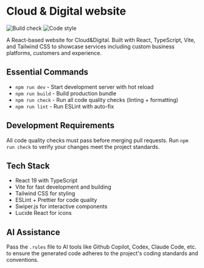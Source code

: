# Cloud & Digital website

![Build check](https://github.com/Cloud-and-digital/cad/actions/workflows/build.yml/badge.svg)
![Code style](https://github.com/Cloud-and-digital/cad/actions/workflows/code-style.yml/badge.svg)

A React-based website for Cloud&Digital. Built with React, TypeScript, Vite, and Tailwind CSS to showcase services including custom business platforms, customers and experience.

## Essential Commands

- `npm run dev` - Start development server with hot reload
- `npm run build` - Build production bundle
- `npm run check` - Run all code quality checks (linting + formatting)
- `npm run lint` - Run ESLint with auto-fix

## Development Requirements

All code quality checks must pass before merging pull requests. Run `npm run check` to verify your changes meet the project standards.

## Tech Stack

- React 19 with TypeScript
- Vite for fast development and building
- Tailwind CSS for styling
- ESLint + Prettier for code quality
- Swiper.js for interactive components
- Lucide React for icons

## AI Assistance

Pass the `.rules` file to AI tools like Github Copilot, Codex, Claude Code, etc. to ensure the generated code adheres to the project's coding standards and conventions.
